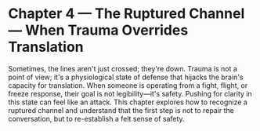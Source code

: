 # Chapter 4 — The Ruptured Channel — When Trauma Overrides Translation

Sometimes, the lines aren't just crossed; they're down. Trauma is not a point of view; it's a physiological state of defense that hijacks the brain's capacity for translation. When someone is operating from a fight, flight, or freeze response, their goal is not legibility—it's safety. Pushing for clarity in this state can feel like an attack. This chapter explores how to recognize a ruptured channel and understand that the first step is not to repair the conversation, but to re-establish a felt sense of safety.

